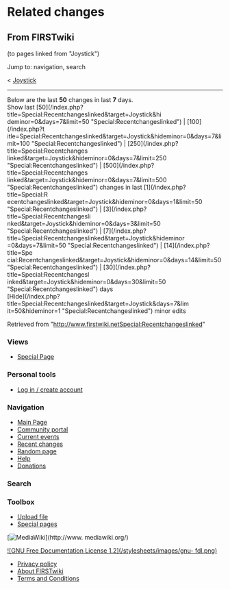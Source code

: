 # Related changes

## From FIRSTwiki

(to pages linked from "Joystick")

Jump to: navigation, search

< [Joystick](/index.php?title=Joystick&redirect=no "Joystick")

--------------------------------------------------------------------------------

Below are the last **50** changes in last **7** days.<br>
Show last [50](/index.php?title=Special:Recentchangeslinked&target=Joystick&hi
deminor=0&days=7&limit=50 "Special:Recentchangeslinked") | [100](/index.php?t
itle=Special:Recentchangeslinked&target=Joystick&hideminor=0&days=7&limit=100 "Special:Recentchangeslinked") | [250](/index.php?title=Special:Recentchanges
linked&target=Joystick&hideminor=0&days=7&limit=250 "Special:Recentchangeslinked") | [500](/index.php?title=Special:Recentchanges
linked&target=Joystick&hideminor=0&days=7&limit=500 "Special:Recentchangeslinked") changes in last [1](/index.php?title=Special:R
ecentchangeslinked&target=Joystick&hideminor=0&days=1&limit=50 "Special:Recentchangeslinked") | [3](/index.php?title=Special:Recentchangesli
nked&target=Joystick&hideminor=0&days=3&limit=50 "Special:Recentchangeslinked") | [7](/index.php?title=Special:Recentchangeslinked&target=Joystick&hideminor
=0&days=7&limit=50 "Special:Recentchangeslinked") | [14](/index.php?title=Spe
cial:Recentchangeslinked&target=Joystick&hideminor=0&days=14&limit=50 "Special:Recentchangeslinked") | [30](/index.php?title=Special:Recentchangesl
inked&target=Joystick&hideminor=0&days=30&limit=50 "Special:Recentchangeslinked") days<br>
[Hide](/index.php?title=Special:Recentchangeslinked&target=Joystick&days=7&lim
it=50&hideminor=1 "Special:Recentchangeslinked") minor edits

Retrieved from "<http://www.firstwiki.netSpecial:Recentchangeslinked>"

### Views

- [Special Page](Special:Recentchangeslinked/Joystick)

### Personal tools

- [Log in / create account](/index.php?title=Special:Userlogin&returnto=Special:Recentchangeslinked)

[](Main_Page "Main Page")

### Navigation

- [Main Page](Main_Page)
- [Community portal](FIRSTwiki:Community_portal)
- [Current events](Current_events)
- [Recent changes](Special:Recentchanges)
- [Random page](Special:Random)
- [Help](FIRSTwiki:Help)
- [Donations](FIRSTwiki:Site_support)

### Search

### Toolbox

- [Upload file](Special:Upload)
- [Special pages](Special:Specialpages)

[![MediaWiki](/skins/common/images/poweredby_mediawiki_88x31.png)](http://www.
mediawiki.org/)

[![GNU Free Documentation License 1.2](/stylesheets/images/gnu-
fdl.png)](http://www.gnu.org/copyleft/fdl.html)

- [Privacy policy](FIRSTwiki:Privacy_policy "FIRSTwiki:Privacy policy")
- [About FIRSTwiki](FIRSTwiki:About "FIRSTwiki:About")
- [Terms and Conditions](FIRSTwiki:Terms_and_conditions "FIRSTwiki:Terms and conditions")
